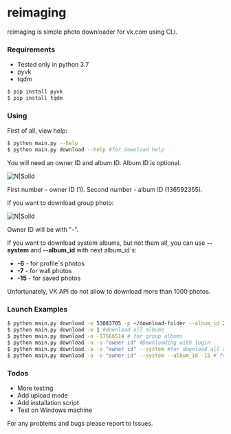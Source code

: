 # reimaging
reimaging is simple photo downloader for vk.com using CLI.
### Requirements
- Tested only in python 3.7
- pyvk
- tqdm
```sh
$ pip install pyvk
$ pip install tqdm
```
### Using
First of all, view help:
```sh
$ python main.py --help
$ python main.py download --help #for download help
```
You will need an owner ID and album ID. Album ID is optional.

![N|Solid](https://image.ibb.co/fRpaDo/image.png)

First number - owner ID (1).
Second number - album ID (136592355).

If you want to download group photo:

![N|Solid](https://image.ibb.co/gGoJve/image.png)

Owner ID will be with "-".

If you want to download system albums, but not them all, you can use **--system** and **--album_id** with next album_id`s:
* **-6** - for profile`s photos
* **-7** - for wall photos
* **-15** - for saved photos

Unfortunately, VK API do not allow to download more than 1000 photos.

### Launch Examples
```sh
$ python main.py download -o 53083705 -p ~/download-folder --album_id 255217256 #download single album of owner by ID`s
$ python main.py download -o 1 #download all albums
$ python main.py download -o -17566514 # for group albums
$ python main.py download -a -o "owner id" #Downloading with login
$ python main.py download -a -o "owner id" --system #for download all albums including system albums too.
$ python main.py download -a -o "owner id" --system --album_id -15 # for donwloading saved photos album
```

### Todos

 - More testing
 - Add upload mode
 - Add installation script
 - Test on Windows machine

For any problems and bugs please report to Issues.
